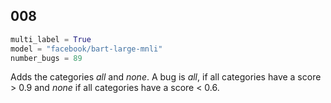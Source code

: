 ## 008

```python
multi_label = True
model = "facebook/bart-large-mnli"
number_bugs = 89
```

Adds the categories *all* and *none*. A bug is *all*, if all categories have a score > 0.9 and *none* if all categories have a score < 0.6.
